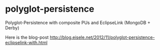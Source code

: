 polyglot-persistence
====================

Polyglot-Persistence with composite PUs and EclipseLink (MongoDB + Derby)

Here is the blog-post
http://blog.eisele.net/2012/11/polyglot-persistence-eclipselink-with.html